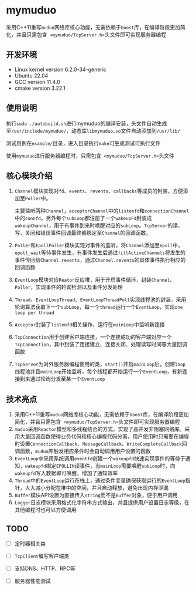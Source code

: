 # mymuduo

采用C++11重写`muduo`网络库核心功能，无需依赖于`boost`库，在编译阶段更加简化，并且只需包含` <mymuduo/TcpServer.h>`头文件即可实现服务器编程

## 开发环境

- Linux kernel version 6.2.0-34-generic
- Ubuntu 22.04
- GCC version 11.4.0
- cmake version 3.22.1

## 使用说明

执行`sudo ./autobuild.sh`进行mymuduo的编译安装，头文件自动生成至`/usr/include/mymuduo/`，动态库`libmymuduo.so`文件自动添加到`/usr/lib/`

测试用例在`example/`目录，进入目录执行`make`可生成测试可执行文件

使用`mymuduo`进行服务器编程时，只需包含` <mymuduo/TcpServer.h>`头文件

## 核心模块介绍

1. `Channel`模块实现对`fd`、`events`、`revents`、`callbacks`等成员的封装，方便添加至`Poller`中。

   主要监听两种`Channel`，`acceptorChannel`中的`listenfd`和`connectionChannel`中的`connfd`，另外每个`subLoop`都注册了一个`wakeupFd`封装成`wakeupChannel`，用于有事件到来时唤醒对应的`subLoop`。`TcpServer`的读、写、关闭和错误事件回调最终都绑定至`Channel`的回调函数。

2. `Poller`和`EpollPoller`模块实现对事件的监听，将`Channel`添加至`epoll`中，`epoll_wait`等待事件发生，有事件发生后通过`fillActiveChannels`将发生的事件传回给`Channel.revents`，通过`Channel.revents`的具体事件执行相应的回调函数

3. `EventLoop`模块对应`Reator`反应堆，用于开启事件循环，封装`Channel`、`Poller`，实现事件的轮询检测以及事件分发处理

4. `Thread`、`EventLoopThread`、`EventLoopThreadPoll`实现线程池的封装，采用轮询算法获取下一个`subLoop`，每一个`thread`运行一个`EventLoop`，实现`one loop per thread`

5. `Acceptor`封装了`listenfd`相关操作，运行在`mainLoop`中监听新连接

6. `TcpConnection`用于创建客户端连接，一个连接成功的客户端对应一个`TcpConnection`，其中封装了连接建立、连接关闭、处理读写时间等大量回调函数

7. `TcpServer`为对外服务器编程使用的类，`start()`开启`mainLoop`后，创建`loop`线程池并且`mainLoop`开始监听，每个线程都开始运行一个`EventLoop`，有新连接到来通过轮询分发至某一个`EventLoop`

## 技术亮点

1. 采用C++11重写`muduo`网络库核心功能，无需依赖于`boost`库，在编译阶段更加简化，并且只需包含` <mymuduo/TcpServer.h>`头文件即可实现服务器编程
2. `muduo`采用`Reactor`模型和多线程结合的方式，实现了高并发非阻塞网络库。采用大量回调函数使得业务代码和核心编程代码分离，用户使用时只需要在编程时设置`ConnectionCallback`、`MessageCallback`、`WriteCompleteCallback`回调函数，`muduo`库触发相应条件时会自动调用用户设置的函数
3. `EventLoop`中采用系统调用`eventfd`创建一个`wakeupfd`快速实现事件的等待于通知，`wakeupfd`绑定`EPOLLIN`读事件，当`mainLoop`需要唤醒`subLoop`时，向`wakeupfd`写入数据即可唤醒，增加了通知效率
4. `Thread`中的`EventLoop`运行在栈上，通过条件变量确保获取运行的`EventLoop`指针，大大减小分配在堆中的空间，并且自动释放，避免出现内存泄漏
5. `Buffer`模块API设置为直接传入`string`而不是`Buffer`对象，便于用户调用
6. `Logger`日志模块采用格式化字符串方式输出，并且提供用户设置日志等级，在其他编程时也可以方便调用

## TODO

- [ ] 定时器相关类

- [ ] `TcpClient`编写客户端类

- [ ] 支持DNS、HTTP、RPC等

- [ ] 服务器性能测试 
